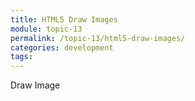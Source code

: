 ```yaml
---
title: HTML5 Draw Images
module: topic-13
permalink: /topic-13/html5-draw-images/
categories: development
tags:
---
```


Draw Image
<script>
var c = document.getElementById("myCanvas");
var ctx = c.getContext("2d");
var img = document.getElementById("scream");
ctx.drawImage(img, 10, 10);
</script>